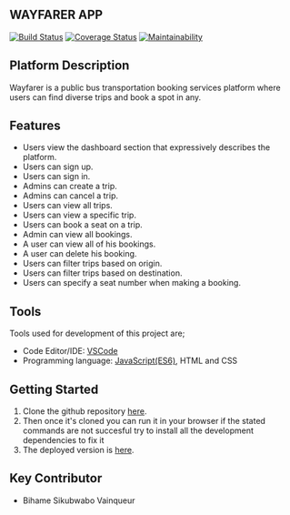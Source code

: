 ## WAYFARER APP

[![Build Status](https://travis-ci.org/WinnersProx/way-farer-app.svg?branch=develop)](https://travis-ci.org/WinnersProx/way-farer-app) [![Coverage Status](https://coveralls.io/repos/github/WinnersProx/way-farer-app/badge.svg)](https://coveralls.io/github/WinnersProx/way-farer-app?branch=ft-book-seat-api-167417694) [![Maintainability](https://api.codeclimate.com/v1/badges/ac59e2bbb7a54a77685e/maintainability)](https://codeclimate.com/github/WinnersProx/way-farer-app/maintainability)

## Platform Description

 Wayfarer is a public bus transportation booking services platform where users can find diverse trips and book a spot in any.

## Features

- Users view the dashboard section that expressively describes the platform.
- Users can sign up.
- Users can sign in.
- Admins can create a trip.
- Admins can cancel a trip.
- Users can view all trips.
- Users can view a specific trip.
- Users can book a seat on a trip.
- Admin can view all bookings.
- A user can view all of his bookings.
- A user can delete his booking.
- Users can filter trips based on origin.
- Users can filter trips based on destination.
- Users can specify a seat number when making a booking.

## Tools

Tools used for development of this project are;
- Code Editor/IDE: [VSCode](https://code.visualstudio.com)
- Programming language: [JavaScript(ES6)](https://developer.mozilla.org/en-US/docs/Web/JavaScript/), HTML and CSS

## Getting Started

1. Clone the github repository [here](https://github.com/WinnersProx/way-farer-app). 
2. Then once it's cloned you can run it in your browser
if the stated commands are not succesful try to install all the development dependencies to fix it
3. The deployed version is [here](https://winnersprox.github.io/way-farer-app).

## Key Contributor

- Bihame Sikubwabo Vainqueur
